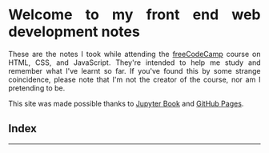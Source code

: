 <div style="text-align: justify">

# Welcome to my front end web development notes

These are the notes I took while attending the [freeCodeCamp](https://www.freecodecamp.org/learn) course on HTML, CSS, and JavaScript. They're intended to help me study and remember what I've learnt so far. If you've found this by some strange coincidence, please note that I'm not the creator of the course, nor am I pretending to be.

This site was made possible thanks to [Jupyter Book](https://jupyterbook.org/en/stable/intro.html) and [GitHub Pages](https://pages.github.com/).

## Index
<hr>

```{tableofcontents}
```

</div>